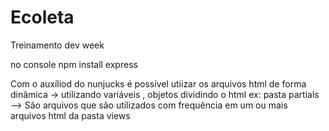 # Ecoleta
Treinamento dev week


no console npm install express

Com o auxíliod do nunjucks é possível utiizar os arquivos html de forma dinâmica -> utilizando variáveis , objetos dividindo o html
ex: pasta partials --> São arquivos que são utilizados com frequência em um ou mais arquivos html da pasta views